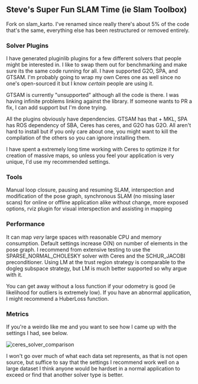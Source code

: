 ## Steve's Super Fun SLAM Time (ie Slam Toolbox)

Fork on slam_karto. I've renamed since really there's about 5% of the code that's the same, everything else has been restructured or removed entirely. 

### Solver Plugins

I have generated pluginlib plugins for a few different solvers that people might be interested in. I like to swap them out for benchmarking and make sure its the same code running for all. I have supported G2O, SPA, and GTSAM. I'm probably going to wrap my own Ceres one as well since no one's open-sourced it but I know _certain_ people are using it. 

GTSAM is currently "unsupported" although all the code is there. I was having infinite problems linking against the library. If someone wants to PR a fix, I can add support but I'm done trying.

All the plugins obviously have dependencies. GTSAM has that + MKL, SPA has ROS dependency of SBA, Ceres has ceres, and G2O has G2O. All aren't hard to install but if you only care about one, you might want to kill the compilation of the others so you can ignore installing them. 

I have spent a extremely long time working with Ceres to optimize it for creation of massive maps, so unless you feel your application is very unique, I'd use my recommended settings. 

### Tools

Manual loop closure, pausing and resuming SLAM, interspection and modification of the pose graph, synchronous SLAM (no missing laser scans) for online or offline application alike without change, more exposed options, rviz plugin for visual interspection and assisting in mapping

### Performance

It can map _very_ large spaces with reasonable CPU and memory consumption. Default settings increase O(N) on number of elements in the pose graph. I recommend from extensive testing to use the SPARSE_NORMAL_CHOLESKY solver with Ceres and the SCHUR_JACOBI preconditioner. Using LM at the trust region strategy is comparable to the dogleg subspace strategy, but LM is much better supported so why argue with it. 

You can get away without a loss function if your odometry is good (ie likelihood for outliers is extremely low). If you have an abnormal application, I might recommend a HuberLoss function.

### Metrics

If you're a weirdo like me and you want to see how I came up with the settings I had, see below.

![ceres_solver_comparison](https://user-images.githubusercontent.com/14944147/41320076-295d3dae-6e53-11e8-82c3-39da7667f45c.png)

I won't go over much of what each data set represents, as that is not open source, but suffice to say that the settings I recommend work well on a large dataset I think anyone would be hardset in a normal application to exceed or find that another solver type is better.